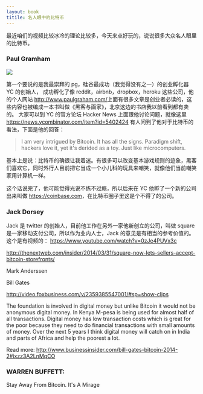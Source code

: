 ```yaml
---
layout: book
titile: 名人眼中的比特币
---
```


最近咱们的视频比较冰冷的理论比较多，今天来点好玩的，说说很多大众名人眼里的比特币。


### Paul Gramham

![](http://media.happycasts.net/pic/peterpic/pg.jpg)

第一个要说的是我最崇拜的 pg，硅谷最成功（我觉得没有之一）的创业孵化器 YC 的创始人，
成功孵化了像 reddit，airbnb，dropbox，heroku 这些公司，他的个人网站 <http://www.paulgraham.com/>上面有很多文章是创业者必读的，这些内容也被编成一本书叫做《黑客与画家》，北京这边的书店我以前看到都有卖的。
大家可以到 YC 的官方论坛 Hacker News 上面跟他讨论问题，就像这里 <https://news.ycombinator.com/item?id=5402424> 有人问到了他对于比特币的看法，下面是他的回答：

> I am very intrigued by Bitcoin.  It has all the signs.
    Paradigm shift, hackers love it, yet it's derided as
    a toy.  Just like microcomputers.

基本上是说：比特币的确很让我着迷。有很多可以改变基本游戏规则的迹象，黑客们喜欢它，同时外行人目前把它当成一个小儿科的玩具来嘲笑，就像他们当前嘲笑家用计算机一样。

这个话说完了，他可能觉得光说不练不过瘾，所以后来在 YC 他孵了一个新的公司出来叫做 <https://coinbase.com>，在比特币圈子里这是个不得了的公司。

### Jack Dorsey

Jack 是 twitter 的创始人，目前他工作在另外一家他新创立的公司，叫做 square 是一家移动支付公司，所以作为业内人士，Jack 的意见是有相当的参考价值的。
这个是有视频的： <https://www.youtube.com/watch?v=0zJe4PUVx3c>


http://thenextweb.com/insider/2014/03/31/square-now-lets-sellers-accept-bitcoin-storefronts/


Mark Anderssen

Bill Gates

http://video.foxbusiness.com/v/2359385547001/#sp=show-clips

The foundation is involved in digital money but unlike Bitcoin it would not be anonymous digital money. In Kenya M-pesa is being used for almost half of all transactions. Digital money has low transaction costs which is great for the poor because they need to do financial transactions with small amounts of money. Over the next 5 years I think digital money will catch on in India and parts of Africa and help the poorest a lot.


Read more: http://www.businessinsider.com/bill-gates-bitcoin-2014-2#ixzz3A2LnMqCO


### WARREN BUFFETT:
Stay Away From Bitcoin. It's A Mirage